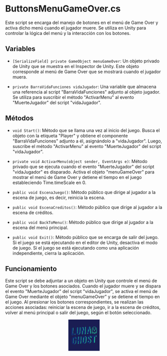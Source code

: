 # ButtonsMenuGameOver.cs

Este script se encarga del manejo de botones en el menú de Game Over y activa dicho menú cuando el jugador muere. Se utiliza en Unity para controlar la lógica del menú y la interacción con los botones.

## Variables

- `[SerializeField] private GameObject menuGameOver`: Un objeto privado de Unity que se muestra en el Inspector de Unity. Este objeto corresponde al menú de Game Over que se mostrará cuando el jugador muera.

- `private BarraVidaFunciones vidaJugador`: Una variable que almacena una referencia al script "BarraVidaFunciones" adjunto al objeto jugador. Se utiliza para suscribir el método "ActivarMenu" al evento "MuerteJugador" del script "vidaJugador".

## Métodos

- `void Start()`: Método que se llama una vez al inicio del juego. Busca el objeto con la etiqueta "Player" y obtiene el componente "BarraVidaFunciones" adjunto a él, asignándolo a "vidaJugador". Luego, suscribe el método "ActivarMenu" al evento "MuerteJugador" del script "vidaJugador".

- `private void ActivarMenu(object sender, EventArgs e)`: Método privado que se ejecuta cuando el evento "MuerteJugador" del script "vidaJugador" es disparado. Activa el objeto "menuGameOver" para mostrar el menú de Game Over y detiene el tiempo en el juego estableciendo Time.timeScale en 0.

- `public void EscenaJuego()`: Método público que dirige al jugador a la escena de juego, es decir, reinicia la escena.

- `public void EscenaCreditos()`: Método público que dirige al jugador a la escena de créditos.

- `public void BackToMenu()`: Método público que dirige al jugador a la escena del menú principal.

- `public void Exit()`: Método público que se encarga de salir del juego. Si el juego se está ejecutando en el editor de Unity, desactiva el modo de juego. Si el juego se está ejecutando como una aplicación independiente, cierra la aplicación.

## Funcionamiento

Este script se debe adjuntar a un objeto en Unity que controle el menú de Game Over y los botones asociados. Cuando el jugador muere y se dispara el evento "MuerteJugador" del script "vidaJugador", se activa el menú de Game Over mediante el objeto "menuGameOver" y se detiene el tiempo en el juego. Al presionar los botones correspondientes, se realizan las acciones asociadas: reiniciar la escena de juego, ir a la escena de créditos, volver al menú principal o salir del juego, según el botón seleccionado.






<p align="center">
  <img src="/Imagenes/Logo_LunaGhost.png" alt="LunaGhost" width="100" height="100">
</p>